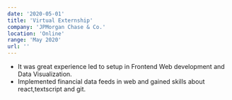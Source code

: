 ```yaml
---
date: '2020-05-01'
title: 'Virtual Externship'
company: 'JPMorgan Chase & Co.'
location: 'Online'
range: 'May 2020'
url: ''
---
```


- It was great experience led to setup in Frontend Web development and Data Visualization.
- Implemented financial data feeds in web and gained skills about react,textscript and git.
